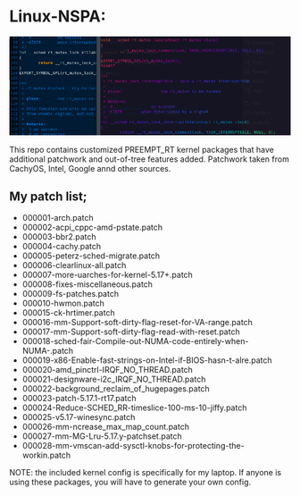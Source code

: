 # Linux-NSPA:

![My Image](/images/linux-nspa-banner.png)

This repo contains customized PREEMPT_RT kernel packages that have additional
patchwork and out-of-tree features added. Patchwork taken from CachyOS, Intel,
Google annd other sources.

## My patch list;

* 000001-arch.patch
* 000002-acpi_cppc-amd-pstate.patch
* 000003-bbr2.patch
* 000004-cachy.patch
* 000005-peterz-sched-migrate.patch
* 000006-clearlinux-all.patch
* 000007-more-uarches-for-kernel-5.17+.patch
* 000008-fixes-miscellaneous.patch
* 000009-fs-patches.patch
* 000010-hwmon.patch
* 000015-ck-hrtimer.patch
* 000016-mm-Support-soft-dirty-flag-reset-for-VA-range.patch
* 000017-mm-Support-soft-dirty-flag-read-with-reset.patch
* 000018-sched-fair-Compile-out-NUMA-code-entirely-when-NUMA-.patch
* 000019-x86-Enable-fast-strings-on-Intel-if-BIOS-hasn-t-alre.patch
* 000020-amd_pinctrl-IRQF_NO_THREAD.patch
* 000021-designware-i2c_IRQF_NO_THREAD.patch
* 000022-background_reclaim_of_hugepages.patch
* 000023-patch-5.17.1-rt17.patch
* 000024-Reduce-SCHED_RR-timeslice-100-ms-10-jiffy.patch
* 000025-v5.17-winesync.patch
* 000026-mm-ncrease_max_map_count.patch
* 000027-mm-MG-Lru-5.17.y-patchset.patch
* 000028-mm-vmscan-add-sysctl-knobs-for-protecting-the-workin.patch

NOTE: the included kernel config is specifically for my laptop. If
anyone is using these packages, you will have to generate your own config.
